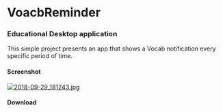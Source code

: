 # VoacbReminder

### Educational Desktop application
This simple project presents an app that shows a Vocab notification every specific period of time.
#### Screenshot 
[![2018-09-29_181243.jpg](https://i.postimg.cc/PxnGfpqL/2018-09-29_181243.jpg)](https://postimg.cc/NyDCp0mY)

#### Download
